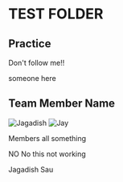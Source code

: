 # TEST FOLDER

## Practice 

Don't follow me!!

someone here


## Team Member Name

![Jagadish](https://img.shields.io/github/commit-activity/y/jay-neo/Du3k9ahja/master)
![Jay](https://img.shields.io/github/commit-activity/y/jay-neo/Du3k9ahja/jay1)


Members all something


NO No this not working

Jagadish Sau
